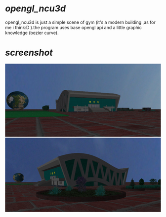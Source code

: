 # *opengl_ncu3d*
opengl_ncu3d is just a simple scene of gym (it's a modern building ,as for me i think:D ).the program uses base opengl api
and a little graphic knowledge (bezier curve).

# *screenshot* 
![](/screenshot/screenshot1.png)
![](/screenshot/screenshot2.png)
